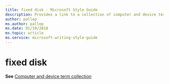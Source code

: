 ```yaml
---
title: fixed disk - Microsoft Style Guide
description: Provides a link to a collection of computer and device terms along with their appropriate usage including 'fixed disk'.
author: pallep
ms.author: pallep
ms.date: 01/19/2018
ms.topic: article
ms.service: microsoft-writing-style-guide
---
```


# fixed disk

**See** [Computer and device term collection](~/a-z-word-list-term-collections/term-collections/computer-device-terms.md)
